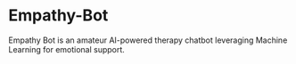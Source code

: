 # Empathy-Bot
Empathy Bot is an amateur AI-powered therapy chatbot leveraging Machine Learning for emotional support.
